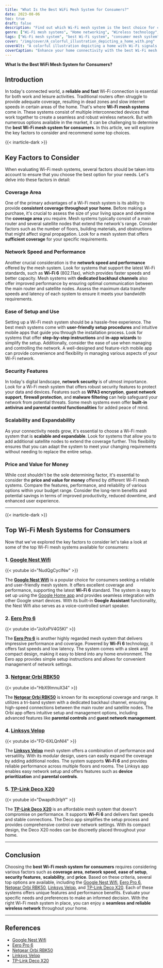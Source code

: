 ```yaml
---
title: "What Is the Best WiFi Mesh System for Consumers?"
date: 2023-08-06
toc: true
draft: false
description: "Find out which Wi-Fi mesh system is the best choice for consumers, offering reliable coverage, fast speeds, and user-friendly features."
genre: ["Wi-Fi mesh systems", "Home networking", "Wireless technology", "Internet connectivity", "Consumer electronics", "Smart homes", "Networking devices", "Internet of Things (IoT)", "Wireless routers", "Home connectivity"]
tags: ["Wi-Fi mesh system", "best Wi-Fi system", "consumer mesh system", "wireless network", "coverage area", "network performance", "setup and installation", "network security", "scalability and expandability", "price and value", "Google Nest Wifi", "Eero Pro 6", "Netgear Orbi RBK50", "Linksys Velop", "TP-Link Deco X20", "Wi-Fi 6", "network speed", "user-friendly setup", "security features", "scalable mesh system", "affordable mesh system", "home networking", "Internet connectivity", "smart home devices", "parental controls", "fast and stable connection", "seamless wireless network", "home connectivity"]
cover: "/img/cover/A_colorful_illustration_depicting_a_home_with.png"
coverAlt: "A colorful illustration depicting a home with Wi-Fi signals spreading throughout the rooms, symbolizing the coverage and connectivity of a Wi-Fi mesh system."
coverCaption: "Enhance your home connectivity with the best Wi-Fi mesh system."
---
```


**What Is the Best WiFi Mesh System for Consumers?**

## Introduction

In today's connected world, a **reliable and fast** Wi-Fi connection is essential for both work and leisure activities. Traditional routers often struggle to provide adequate coverage, resulting in dead zones and slow internet speeds in certain areas of the home. That's where **Wi-Fi mesh systems** come in. These systems consist of multiple interconnected devices that work together to create a seamless and robust wireless network. But with numerous options available in the market, it can be challenging to determine the **best Wi-Fi mesh system for consumers**. In this article, we will explore the key factors to consider and recommend some top choices.

{{< inarticle-dark >}}

## Key Factors to Consider

When evaluating Wi-Fi mesh systems, several factors should be taken into account to ensure that you choose the best option for your needs. Let's delve into these factors in detail:

### Coverage Area

One of the primary advantages of a Wi-Fi mesh system is its ability to provide **consistent coverage throughout your home**. Before making a purchase, it's crucial to assess the size of your living space and determine the **coverage area** you require. Mesh systems typically consist of a main router and several satellite nodes that extend the network's range. Consider factors such as the number of floors, building materials, and obstructions that might affect signal propagation. Look for a mesh system that offers **sufficient coverage** for your specific requirements.

### Network Speed and Performance

Another crucial consideration is the **network speed and performance** offered by the mesh system. Look for systems that support the latest Wi-Fi standards, such as **Wi-Fi 6** (802.11ax), which provides faster speeds and better capacity. Mesh systems with **dedicated backhaul channels** also offer improved performance by ensuring optimal communication between the main router and satellite nodes. Assess the maximum data transfer speeds and latency of each system to ensure it meets your bandwidth requirements.

### Ease of Setup and Use

Setting up a Wi-Fi mesh system should be a hassle-free experience. The best mesh systems come with **user-friendly setup procedures** and intuitive mobile apps that guide you through the installation process. Look for systems that offer **step-by-step instructions** and **in-app wizards** to simplify the setup. Additionally, consider the ease of use when managing and controlling the network. A well-designed and feature-rich mobile app can provide convenience and flexibility in managing various aspects of your Wi-Fi network.

### Security Features

In today's digital landscape, **network security** is of utmost importance. Look for a Wi-Fi mesh system that offers robust security features to protect your data and devices. Features such as **WPA3 encryption**, **guest network support**, **firewall protection**, and **malware filtering** can help safeguard your network from potential threats. Some mesh systems even offer **built-in antivirus and parental control functionalities** for added peace of mind.

### Scalability and Expandability

As your connectivity needs grow, it's essential to choose a Wi-Fi mesh system that is **scalable and expandable**. Look for systems that allow you to add additional satellite nodes to extend the coverage further. This flexibility ensures that you can adapt the system to meet your changing requirements without needing to replace the entire setup.

### Price and Value for Money

While cost shouldn't be the sole determining factor, it's essential to consider the **price and value for money** offered by different Wi-Fi mesh systems. Compare the features, performance, and reliability of various options within your budget range. Consider the long-term benefits and potential savings in terms of improved productivity, reduced downtime, and enhanced user experience.

______

{{< inarticle-dark >}}

## Top Wi-Fi Mesh Systems for Consumers

Now that we've explored the key factors to consider let's take a look at some of the top Wi-Fi mesh systems available for consumers:

### 1. [**Google Nest Wifi**](https://amzn.to/3O87xvV)

{{< youtube id="NudQgCycINw" >}}

The [**Google Nest Wifi**](https://amzn.to/3O87xvV) is a popular choice for consumers seeking a reliable and user-friendly mesh system. It offers excellent coverage and performance, supporting the latest **Wi-Fi 6** standard. The system is easy to set up using the [Google Home app](https://play.google.com/store/apps/details?id=com.google.android.apps.chromecast.app) and provides seamless integration with other Google smart devices. With its built-in **Google Assistant** functionality, the Nest Wifi also serves as a voice-controlled smart speaker. 

### 2. [**Eero Pro 6**](https://amzn.to/3POxXEa)

{{< youtube id="JoXxPV4G5KI" >}}

The [**Eero Pro 6**](https://amzn.to/3POxXEa) is another highly regarded mesh system that delivers impressive performance and coverage. Powered by **Wi-Fi 6** technology, it offers fast speeds and low latency. The system comes with a sleek and compact design, making it easy to blend into any home environment. The Eero app provides simple setup instructions and allows for convenient management of network settings.

### 3. [**Netgear Orbi RBK50**](https://amzn.to/3PQbG9e)

{{< youtube id="HbX9lmnuX34" >}}

The [**Netgear Orbi RBK50**](https://amzn.to/3PQbG9e) is known for its exceptional coverage and range. It utilizes a tri-band system with a dedicated backhaul channel, ensuring high-speed connections between the main router and satellite nodes. The Orbi app offers intuitive setup and management options, including advanced features like **parental controls** and **guest network management**.

### 4. [**Linksys Velop**](https://amzn.to/43j6jSU)

{{< youtube id="FD-6XLQnNI4" >}}

The [**Linksys Velop**](https://amzn.to/43j6jSU) mesh system offers a combination of performance and versatility. With its modular design, users can easily expand the coverage by adding additional nodes. The system supports **Wi-Fi 6** and provides reliable performance across multiple floors and rooms. The Linksys app enables easy network setup and offers features such as **device prioritization** and **parental controls**.

### 5. [**TP-Link Deco X20**](https://amzn.to/43ioNmK)

{{< youtube id="Dwapdh3rIpY" >}}

The [**TP-Link Deco X20**](https://amzn.to/43ioNmK) is an affordable mesh system that doesn't compromise on performance. It supports **Wi-Fi 6** and delivers fast speeds and stable connections. The Deco app simplifies the setup process and provides comprehensive control over network settings. With its compact design, the Deco X20 nodes can be discreetly placed throughout your home.

______

## Conclusion

Choosing the **best Wi-Fi mesh system for consumers** requires considering various factors such as **coverage area**, **network speed**, **ease of setup**, **security features**, **scalability**, and **price**. Based on these criteria, several top options are available, including the [Google Nest Wifi](https://amzn.to/3O87xvV), [Eero Pro 6](https://amzn.to/3POxXEa), [Netgear Orbi RBK50](https://amzn.to/3PQbG9e), [Linksys Velop](https://amzn.to/43j6jSU), and [TP-Link Deco X20](https://amzn.to/43ioNmK). Each of these systems offers unique features and performance benefits. Evaluate your specific needs and preferences to make an informed decision. With the right Wi-Fi mesh system in place, you can enjoy a **seamless and reliable wireless network** throughout your home.

______

## References
- [Google Nest Wifi](https://store.google.com/us/product/nest_wifi)
- [Eero Pro 6](https://eero.com/pro-6)
- [Netgear Orbi RBK50](https://www.netgear.com/orbi/rbk50.aspx)
- [Linksys Velop](https://www.linksys.com/us/velop/)
- [TP-Link Deco X20](https://www.tp-link.com/us/home-networking/deco/deco-x20/)
